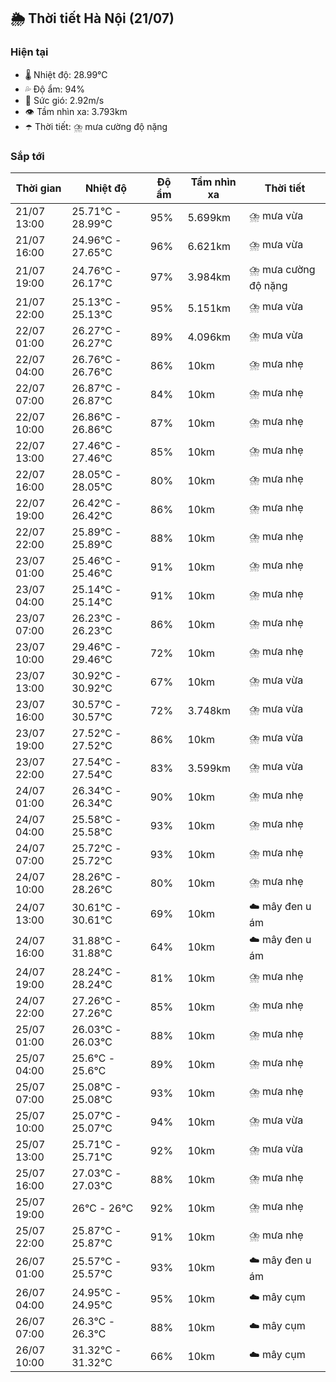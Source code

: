 ## 🌦️ Thời tiết Hà Nội (21/07)

### Hiện tại

- 🌡️ Nhiệt độ: 28.99℃
- 💦 Độ ẩm: 94%
- 💨 Sức gió: 2.92m/s
- 👁️ Tầm nhìn xa: 3.793km
- ☂️ Thời tiết: ⛈️ mưa cường độ nặng

### Sắp tới

| Thời gian | Nhiệt độ | Độ ẩm | Tầm nhìn xa | Thời tiết |
| --- | --- | --- | --- | --- |
| 21/07 13:00 | 25.71℃ - 28.99℃ | 95% | 5.699km | ⛈️ mưa vừa |
| 21/07 16:00 | 24.96℃ - 27.65℃ | 96% | 6.621km | ⛈️ mưa vừa |
| 21/07 19:00 | 24.76℃ - 26.17℃ | 97% | 3.984km | ⛈️ mưa cường độ nặng |
| 21/07 22:00 | 25.13℃ - 25.13℃ | 95% | 5.151km | ⛈️ mưa vừa |
| 22/07 01:00 | 26.27℃ - 26.27℃ | 89% | 4.096km | ⛈️ mưa vừa |
| 22/07 04:00 | 26.76℃ - 26.76℃ | 86% | 10km | ⛈️ mưa nhẹ |
| 22/07 07:00 | 26.87℃ - 26.87℃ | 84% | 10km | ⛈️ mưa nhẹ |
| 22/07 10:00 | 26.86℃ - 26.86℃ | 87% | 10km | ⛈️ mưa nhẹ |
| 22/07 13:00 | 27.46℃ - 27.46℃ | 85% | 10km | ⛈️ mưa nhẹ |
| 22/07 16:00 | 28.05℃ - 28.05℃ | 80% | 10km | ⛈️ mưa nhẹ |
| 22/07 19:00 | 26.42℃ - 26.42℃ | 86% | 10km | ⛈️ mưa nhẹ |
| 22/07 22:00 | 25.89℃ - 25.89℃ | 88% | 10km | ⛈️ mưa nhẹ |
| 23/07 01:00 | 25.46℃ - 25.46℃ | 91% | 10km | ⛈️ mưa nhẹ |
| 23/07 04:00 | 25.14℃ - 25.14℃ | 91% | 10km | ⛈️ mưa nhẹ |
| 23/07 07:00 | 26.23℃ - 26.23℃ | 86% | 10km | ⛈️ mưa nhẹ |
| 23/07 10:00 | 29.46℃ - 29.46℃ | 72% | 10km | ⛈️ mưa nhẹ |
| 23/07 13:00 | 30.92℃ - 30.92℃ | 67% | 10km | ⛈️ mưa vừa |
| 23/07 16:00 | 30.57℃ - 30.57℃ | 72% | 3.748km | ⛈️ mưa vừa |
| 23/07 19:00 | 27.52℃ - 27.52℃ | 86% | 10km | ⛈️ mưa vừa |
| 23/07 22:00 | 27.54℃ - 27.54℃ | 83% | 3.599km | ⛈️ mưa vừa |
| 24/07 01:00 | 26.34℃ - 26.34℃ | 90% | 10km | ⛈️ mưa nhẹ |
| 24/07 04:00 | 25.58℃ - 25.58℃ | 93% | 10km | ⛈️ mưa nhẹ |
| 24/07 07:00 | 25.72℃ - 25.72℃ | 93% | 10km | ⛈️ mưa nhẹ |
| 24/07 10:00 | 28.26℃ - 28.26℃ | 80% | 10km | ⛈️ mưa nhẹ |
| 24/07 13:00 | 30.61℃ - 30.61℃ | 69% | 10km | ☁️ mây đen u ám |
| 24/07 16:00 | 31.88℃ - 31.88℃ | 64% | 10km | ☁️ mây đen u ám |
| 24/07 19:00 | 28.24℃ - 28.24℃ | 81% | 10km | ⛈️ mưa nhẹ |
| 24/07 22:00 | 27.26℃ - 27.26℃ | 85% | 10km | ⛈️ mưa nhẹ |
| 25/07 01:00 | 26.03℃ - 26.03℃ | 88% | 10km | ⛈️ mưa nhẹ |
| 25/07 04:00 | 25.6℃ - 25.6℃ | 89% | 10km | ⛈️ mưa nhẹ |
| 25/07 07:00 | 25.08℃ - 25.08℃ | 93% | 10km | ⛈️ mưa nhẹ |
| 25/07 10:00 | 25.07℃ - 25.07℃ | 94% | 10km | ⛈️ mưa vừa |
| 25/07 13:00 | 25.71℃ - 25.71℃ | 92% | 10km | ⛈️ mưa vừa |
| 25/07 16:00 | 27.03℃ - 27.03℃ | 88% | 10km | ⛈️ mưa nhẹ |
| 25/07 19:00 | 26℃ - 26℃ | 92% | 10km | ⛈️ mưa nhẹ |
| 25/07 22:00 | 25.87℃ - 25.87℃ | 91% | 10km | ⛈️ mưa nhẹ |
| 26/07 01:00 | 25.57℃ - 25.57℃ | 93% | 10km | ☁️ mây đen u ám |
| 26/07 04:00 | 24.95℃ - 24.95℃ | 95% | 10km | ☁️ mây cụm |
| 26/07 07:00 | 26.3℃ - 26.3℃ | 88% | 10km | ☁️ mây cụm |
| 26/07 10:00 | 31.32℃ - 31.32℃ | 66% | 10km | ☁️ mây cụm |
